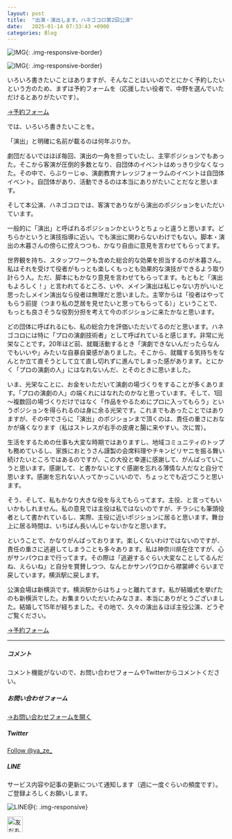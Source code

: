 ```yaml
---
layout: post
title:  "出演・演出します。ハネゴコロ第2回公演"
date:   2025-01-14 07:33:43 +0900
categories: Blog
---
```



![IMG]({{site.baseurl}}/img/2025/20250114_01.jpg){: .img-responsive-border}

![IMG]({{site.baseurl}}/img/2025/20250114_02.jpg){: .img-responsive-border}

いろいろ書きたいことはありますが、そんなことはいいのでとにかく予約したいという方のため、まずは予約フォームを（応援したい役者で、中野を選んでいただけるとありがたいです）。

[→予約フォーム](https://docs.google.com/forms/d/e/1FAIpQLSf7Z5V7UpJDWm7a-jWb9zSRR9eU5ng1yFIrx2ULpOT4lxXT1g/viewform)

では、いろいろ書きたいことを。

「演出」と明確に名前が載るのは何年ぶりか。

劇団だるいではほぼ毎回、演出の一角を担っていたし、主宰ポジションでもあった。そこから客演が圧倒的多数となり、自団体のイベントはめっきり少なくなった。その中で、らぶりーじゅ、演劇教育ナレッジフォーラムのイベントは自団体イベント。自団体があり、活動できるのは本当にありがたいことだなと思います。

そして本公演、ハネゴコロでは、客演でありながら演出のポジションをいただいています。

一般的に「演出」と呼ばれるポジションかというとちょっと違うと思います。どちらかというと演技指導に近い。でも演出に関わらないわけでもない。脚本・演出の木暮さんの傍らに控えつつも、かなり自由に意見を言わせてもらってます。

世界観を持ち、スタッフワークも含めた総合的な効果を担当するのが木暮さん。私はそれを受けて役者がもっとも楽しくもっとも効果的な演技ができるよう取り計らう人。ただ、脚本にもかなり意見を言わせてもらってます。もともと「演出もよろしく！」と言われてるところ、いや、メイン演出は私じゃない方がいいと思ったしメイン演出なら役者は無理だと思いました。主宰からは「役者はやってもらう前提（つまり私の芝居を見せたいと思ってもらってる）」ということで、もっとも良さそうな役割分担を考えて今のポジションに来たかなと思います。

どの団体に呼ばれるにも、私の総合力を評価いただいてるのだと思います。ハネゴコロには特に「プロの演劇技術者」として呼ばれていると感じます。非常に光栄なことです。20年ほど前、就職活動するとき「演劇できないんだったらなんでもいいや」みたいな自暴自棄感がありました。そこから、就職する気持ちをなんとか立て直そうとして立て直し切れずに進んでしまった感があります。とにかく「プロの演劇の人」にはなれないんだ、とそのときに思いました。

いま、光栄なことに、お金をいただいて演劇の場づくりをすることが多くあります。「プロの演劇の人」の端くれにはなれたのかなと思っています。そして、1回～複数回の場づくりだけではなく「作品をやるためにプロに入ってもらう」というポジションを得られるのは身に余る光栄です。これまでもあったことではありますが、その中でさらに「演出」のポジションまで頂くのは、責任の重さにおなかが痛くなります（私はストレスが右手の皮膚と腸に来やすい。次に胃）。

生活をするための仕事も大変な時期ではありますし、地域コミュニティのトップも務めているし、家族におとうさん謹製の会席料理やチキンビリヤニを振る舞い続けたいところではあるのですが、この大役と幸運に感謝して、がんばっていこうと思います。感謝して、と書かないとすぐ感謝を忘れる薄情な人だなと自分で思います。感謝を忘れない人ってかっこいいので、ちょっとでも近づこうと思います。

そう、そして、私もかなり大きな役を与えてもらってます。主役、と言ってもいいかもしれません。私の意見では主役は私ではないのですが、チラシにも筆頭役者として書かれているし、実際、主役に近いポジションに居ると思います。舞台上に居る時間は、いちばん長いんじゃないかなと思います。

ということで、かなりがんばっております。楽しくないわけではないのですが、責任の重さに逃避してしまうことも多々あります。私は神奈川県在住ですが、心がサンパウロまで行ってます。その際は「逃避するぐらい大変なことしてるんだね、えらいね」と自分を賞賛しつつ、なんとかサンパウロから襟裳岬ぐらいまで戻しています。横浜駅に戻します。

公演会場は新横浜です。横浜駅からはちょっと離れてます。私が結婚式を挙げたのも新横浜でした。お集まりいただいたみなさま、本当にありがとうございました。結婚して15年が経ちました。その地で、久々の演出＆ほぼ主役公演、どうぞご覧ください。

[→予約フォーム](https://docs.google.com/forms/d/e/1FAIpQLSf7Z5V7UpJDWm7a-jWb9zSRR9eU5ng1yFIrx2ULpOT4lxXT1g/viewform)



---
##### コメント
コメント機能がないので、お問い合わせフォームやTwitterからコメントください。

##### お問い合わせフォーム
[→お問い合わせフォームを開く]({{site.baseurl}}/docs/contact/)

##### Twitter

<a href="https://twitter.com/ya_ze_?ref_src=twsrc%5Etfw" class="twitter-follow-button" data-show-count="false">Follow @ya_ze_</a><script async src="https://platform.twitter.com/widgets.js" charset="utf-8"></script>


##### LINE

サービス内容や記事の更新について通知します（週に一度ぐらいの頻度です）。
ご登録よろしくお願いします。

![LINE@]({{site.baseurl}}/img/lineat.png){: .img-responsive}

<a href="https://line.me/R/ti/p/%40tqt3140x"><img height="36" border="0" alt="友だち追加" src="https://scdn.line-apps.com/n/line_add_friends/btn/ja.png"></a>
